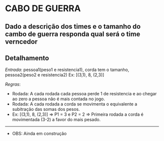 CABO DE GUERRA
==============


Dado a descrição dos times e o tamanho do cambo de guerra responda qual será o time verncedor
---------------------------------------------------------------------------------------------

Detalhamento
------------

*Entrada*:
pessoa1(peso1 e resistencia1), corda tem o tamanho, pessoa2(peso2 e resistencia2)
Ex: [(3,1), 8, (2,3)]

*Regras*:
* Rodada: A cada rodada cada pessoa perde 1 de resistencia e ao chegar ao zero a pessoa não é mais contada no jogo.
* Rodada: A cada rodada a corda se movimenta o equivalente a subitração das somas dos pesos.
*   Ex: [(3,1), 8, (2,3)] => P1 = 3 e P2 = 2 => Primeira rodada a corda é movimentada (3-2) a favor do mais pesado.
   
***

* OBS: Ainda em construção

